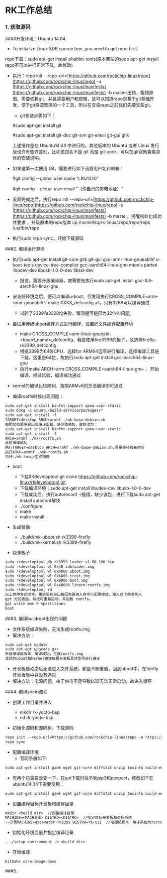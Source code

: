 # RK工作总结

### 1. 获取源码

####开发环境：Ubuntu 14.04

- To initialize Linux SDK source tree ,you need to get repo first

repo下载：sudo apt-get install phablet-tools\(原本网站的sudo apt-get install repo不可以进行正常下载，故修改\)

- 执行：repo init --repo-url=[https://github.com/rockchip-linux/repo](https://github.com/rockchip-linux/repo) -u [https://github.com/rockchip-linux/manifests](https://github.com/rockchip-linux/manifests) -b master出错，报错原因，需要依赖git，并且需要用户和邮箱，故可以知道repo是基于git基础开发，便于git资源管理的一个工具，所以在安装repo之前我们先要安装git。

   - git安装步骤如下：

   \#sudo apt-get install git

   \#sudo apt-get install git-doc git-svn git-email git-gui gitk

   上述操作是在 Ubuntu14.04 中进行的，其他版本的 Ubuntu 或者 Linux 发行版也许有些许差别，比如说包名不是 git 而是 git-core，可以在git官网查看具体的安装说明。

- 如果是第一次使用 Git，需要进行如下设置用户名和邮箱：

   \#git config --global user.name "LKQ1220"

   \#git config --global user.email "（你自己的邮箱地址）"

- 设置完成之后，执行repo init --repo-url=[https://github.com/rockchip-linux/repo](https://github.com/rockchip-linux/repo) -u [https://github.com/rockchip-linux/manifests](https://github.com/rockchip-linux/manifests) -b maste ，提醒初始化成功并要求 ，升级原本的repo版本 cp /home/lkq/rk-linux/.repo/repo/repo /usr/bin/repo

- 执行sudo repo sync，开始下载源码

###2. 编译运行源码
- 执行sudo apt-get install git-core gitk git-gui gcc-arm-linux-gnueabihf u-boot-tools device-tree-compiler gcc-aarch64-linux-gnu mtools parted libudev-dev libusb-1.0-0-dev libssl-dev
   - 报错，需要升级编译器，故需要先执行sudo apt-get install  gcc-4.8-aarch64-linux-gnu
   

- 安装好环境之后，便可以编译u-boot，但发现执行CROSS_COMPILE=arm-linux-gnueabihf- make XXXX_defconfig all，只有3288可以编译通过
   - 试验了3399和3328均失败，猜测是否是因为32位的问题。
   

- 尝试用传统uboot编译方式进行编译，设置好文件编译配置环境
   - make CROSS_COMPILE=arm-linux-gnueabi- <board_name>_defconfig，我是使用fire3399的板子，故选择firefly-rk3399_defconfig 
   - 根据3399为64位CPU，选择for ARM64选项进行编译，选择编译工具链下载，这里是64位，故执行sudo apt-get install gcc-aarch64-linux-gnu
   - 执行make ARCH=arm CROSS_COMPILE=aarch64-linux-gnu- ，开始编译，经过试验，编译成功通过
   
   
- kernel的编译比较顺利，按照ARMv8的方法编译即可通过

- 编译rootfs时候出现问题：
```txt
sudo apt-get install binfmt-support qemu-user-static
sudo dpkg -i ubuntu-build-service/packages/*
sudo apt-get install -f
TARGET=desktop ARCH=armhf ./mk-base-debian.sh
按照文档顺序会出现编译出错，缺少依赖包，故修改为：
sudo apt-get install binfmt-support qemu-user-static
sudo apt-get install -f
ARCH=armhf ./mk-rootfs.sh
此时编译成功
执行TARGET=desktop ARCH=armhf ./mk-base-debian.sh,需要等待较长时间
执行ARCH=armhf ./mk-rootfs.sh
执行./mk-image生成镜像
```
- boot 

   - 下载RKdeveloptool:git clone https://github.com/rockchip-linux/rkdeveloptool.git
   - 下载编译环境：sudo apt-get install libudev-dev libusb-1.0-0-dev
   - 下载成功后，执行autoreconf -i报错，缺少该包，进行下载sudo apt-get install autoconf解决
   - ./configure
   - make
   - make install
   
- 生成镜像
   - ./build/mk-uboot.sh rk3399-firefly
   - ./build/mk-kernel.sh rk3399-firefly

- 烧录板子
```txt
sudo rkdeveloptool db rk3399_loader_v1.08.106.bin
sudo rkdeveloptool wl 0x40 idbloader.img
sudo rkdeveloptool wl 0x4000 uboot.img
sudo rkdeveloptool wl 0x6000 trust.img
sudo rkdeveloptool wl 0x8000 boot.img
sudo rkdeveloptool wl 0x40000 linaro-rootfs.img
sudo rkdeveloptool rd
以上两种方式烧写，重启后在串口按回车键进入命令行配置模式，输入以下命令刷入
gpt 分区表后，系统将重新启动，并加载 rootfs。
gpt write mmc 0 $partitions
boot
```

###3. 编译buildroot出现的问题
- 文件系统编译失败，无法生成rootfs.img
- 解决方法：
```txt
sudo apt-get update
sudo apt-egt upgrade g++
升级编译器版本，编译成功，生成rootfs.img
其他的uboot和kernel镜像根据开发板具体型号进行编译
```
- 开发板启动之后无法进入文件系统，都是不断重启，回到uboot中，在firefly开发板当中并没有遇见
- 解决方法：电源问题，由于供电不足导致LCD无法正常启动，故进入循环

###4. 编译yocto流程
- 创建工作目录并进入
   - mkdir rk-yocto-bsp
   - cd rk-yocto-bsp

- 初始化源码和源码树，下载源码
```txt
repo init --repo-url=https://github.com/rockchip-linux/repo -u https://github.com/rockchip-linux/manifests -b yocto
repo sync
```

- 配置编译环境
   - 官网手册如下:
```txt
sudo apt-get install gawk wget git-core diffstat unzip texinfo build-essential chrpath socat cpio python python3 pip3 pexpect libsdl1.2-dev xterm make xsltproc docbook-utils fop dblatex xmlto python-git libssl-dev
```
   - 有两个包需要改变一下，在apt下载时找不到pip3和pexpect，修改如下在ubuntu14.04下需要使用：
```txt
sudo apt-get install gawk wget git-core diffstat unzip texinfo build-essential chrpath socat cpio python python3 python3-pip python-pexpect libsdl1.2-dev xterm make xsltproc docbook-utils fop dblatex xmlto python-git libssl-dev
```
- 设置编译目标开发板和编译目录
```txt
mkdir <build_dir>  //创建编译目录
MACHINE=<MACHINE> DISTRO=<DISTRO>  //指定目标开发板和目标系统
--示例MACHINE=excavator-rk3399 DISTRO=rk-x11  //挖掘机版本，编译系统为Yocto x11版本
```

- 初始化环境变量并指定编译目录
```txt
. ./setup-environment -b <build_dir>
```
- 开始编译
```txt
bitbake core-image-base
```

###5. 